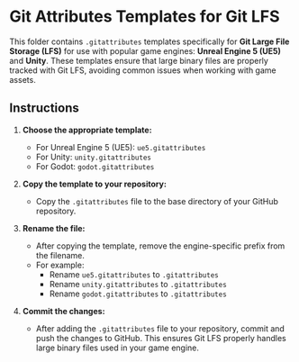 # Git Attributes Templates for Git LFS

This folder contains `.gitattributes` templates specifically for **Git Large File Storage (LFS)** for use with popular game engines: **Unreal Engine 5 (UE5)** and **Unity**. These templates ensure that large binary files are properly tracked with Git LFS, avoiding common issues when working with game assets.

## Instructions

1. **Choose the appropriate template:**
   - For Unreal Engine 5 (UE5): `ue5.gitattributes`
   - For Unity: `unity.gitattributes`
   - For Godot: `godot.gitattributes`

2. **Copy the template to your repository:**
   - Copy the `.gitattributes` file to the base directory of your GitHub repository.

3. **Rename the file:**
   - After copying the template, remove the engine-specific prefix from the filename.
   - For example:
     - Rename `ue5.gitattributes` to `.gitattributes`
     - Rename `unity.gitattributes` to `.gitattributes`
     - Rename `godot.gitattributes` to `.gitattributes`

4. **Commit the changes:**
   - After adding the `.gitattributes` file to your repository, commit and push the changes to GitHub. This ensures Git LFS properly handles large binary files used in your game engine.
